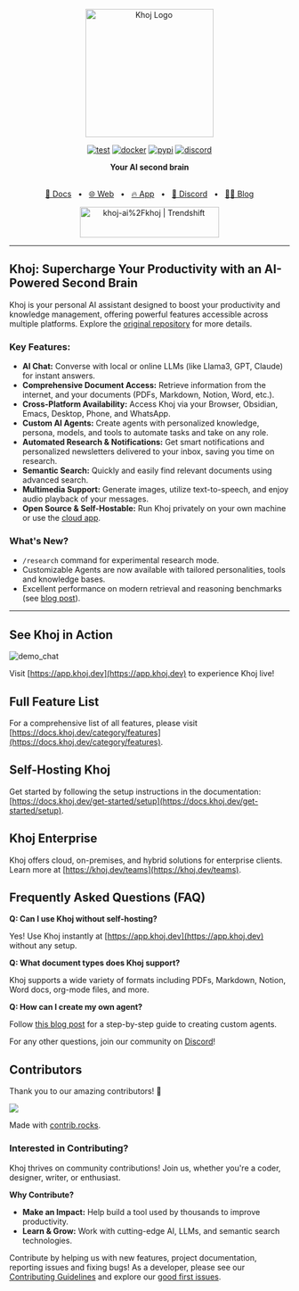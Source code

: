 <p align="center"><img src="https://assets.khoj.dev/khoj-logo-sideways-1200x540.png" width="230" alt="Khoj Logo"></p>

<div align="center">

[![test](https://github.com/khoj-ai/khoj/actions/workflows/test.yml/badge.svg)](https://github.com/khoj-ai/khoj/actions/workflows/test.yml)
[![docker](https://github.com/khoj-ai/khoj/actions/workflows/dockerize.yml/badge.svg)](https://github.com/khoj-ai/khoj/pkgs/container/khoj)
[![pypi](https://github.com/khoj-ai/khoj/actions/workflows/pypi.yml/badge.svg)](https://pypi.org/project/khoj/)
[![discord](https://img.shields.io/discord/1112065956647284756?style=plastic&label=discord)](https://discord.gg/BDgyabRM6e)

</div>

<div align="center">
<b>Your AI second brain</b>
</div>

<br />

<div align="center">

[📑 Docs](https://docs.khoj.dev)
<span>&nbsp;&nbsp;•&nbsp;&nbsp;</span>
[🌐 Web](https://khoj.dev)
<span>&nbsp;&nbsp;•&nbsp;&nbsp;</span>
[🔥 App](https://app.khoj.dev)
<span>&nbsp;&nbsp;•&nbsp;&nbsp;</span>
[💬 Discord](https://discord.gg/BDgyabRM6e)
<span>&nbsp;&nbsp;•&nbsp;&nbsp;</span>
[✍🏽 Blog](https://blog.khoj.dev)

<a href="https://trendshift.io/repositories/10318" target="_blank"><img src="https://trendshift.io/api/badge/repositories/10318" alt="khoj-ai%2Fkhoj | Trendshift" style="width: 250px; height: 55px;" width="250" height="55"/></a>

</div>

***

## Khoj: Supercharge Your Productivity with an AI-Powered Second Brain

Khoj is your personal AI assistant designed to boost your productivity and knowledge management, offering powerful features accessible across multiple platforms. Explore the [original repository](https://github.com/khoj-ai/khoj) for more details.

### Key Features:

*   **AI Chat:** Converse with local or online LLMs (like Llama3, GPT, Claude) for instant answers.
*   **Comprehensive Document Access:**  Retrieve information from the internet, and your documents (PDFs, Markdown, Notion, Word, etc.).
*   **Cross-Platform Availability:** Access Khoj via your Browser, Obsidian, Emacs, Desktop, Phone, and WhatsApp.
*   **Custom AI Agents:** Create agents with personalized knowledge, persona, models, and tools to automate tasks and take on any role.
*   **Automated Research & Notifications:**  Get smart notifications and personalized newsletters delivered to your inbox, saving you time on research.
*   **Semantic Search:** Quickly and easily find relevant documents using advanced search.
*   **Multimedia Support:** Generate images, utilize text-to-speech, and enjoy audio playback of your messages.
*   **Open Source & Self-Hostable:** Run Khoj privately on your own machine or use the [cloud app](https://app.khoj.dev).

### What's New?

*   `/research` command for experimental research mode.
*   Customizable Agents are now available with tailored personalities, tools and knowledge bases.
*   Excellent performance on modern retrieval and reasoning benchmarks (see [blog post](https://blog.khoj.dev/posts/evaluate-khoj-quality/)).

***

## See Khoj in Action

![demo_chat](https://github.com/khoj-ai/khoj/blob/master/documentation/assets/img/quadratic_equation_khoj_web.gif?raw=true)

Visit [https://app.khoj.dev](https://app.khoj.dev) to experience Khoj live!

## Full Feature List

For a comprehensive list of all features, please visit [https://docs.khoj.dev/category/features](https://docs.khoj.dev/category/features).

## Self-Hosting Khoj

Get started by following the setup instructions in the documentation: [https://docs.khoj.dev/get-started/setup](https://docs.khoj.dev/get-started/setup).

## Khoj Enterprise

Khoj offers cloud, on-premises, and hybrid solutions for enterprise clients.  Learn more at [https://khoj.dev/teams](https://khoj.dev/teams).

## Frequently Asked Questions (FAQ)

**Q: Can I use Khoj without self-hosting?**

Yes! Use Khoj instantly at [https://app.khoj.dev](https://app.khoj.dev) without any setup.

**Q: What document types does Khoj support?**

Khoj supports a wide variety of formats including PDFs, Markdown, Notion, Word docs, org-mode files, and more.

**Q: How can I create my own agent?**

Follow [this blog post](https://blog.khoj.dev/posts/create-agents-on-khoj/) for a step-by-step guide to creating custom agents.

For any other questions, join our community on [Discord](https://discord.gg/BDgyabRM6e)!

## Contributors

Thank you to our amazing contributors! 🎉

<a href="https://github.com/khoj-ai/khoj/graphs/contributors">
  <img src="https://contrib.rocks/image?repo=khoj-ai/khoj" />
</a>

Made with [contrib.rocks](https://contrib.rocks).

### Interested in Contributing?

Khoj thrives on community contributions! Join us, whether you're a coder, designer, writer, or enthusiast.

**Why Contribute?**

*   **Make an Impact:** Help build a tool used by thousands to improve productivity.
*   **Learn & Grow:** Work with cutting-edge AI, LLMs, and semantic search technologies.

Contribute by helping us with new features, project documentation, reporting issues and fixing bugs! As a developer, please see our [Contributing Guidelines](https://docs.khoj.dev/contributing/development) and explore our [good first issues](https://github.com/khoj-ai/khoj/contribute).